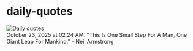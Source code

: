 # daily-quotes
[![Daily quotes](https://github.com/ceepu8/daily-quotes/actions/workflows/daily-quote.yml/badge.svg)](https://github.com/ceepu8/daily-quotes/actions/workflows/daily-quote.yml)<br/>
October 23, 2025 at 02:24 AM: "This Is One Small Step For A Man, One Giant Leap For Mankind." - Neil Armstrong
